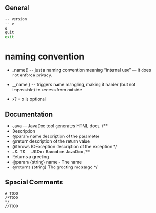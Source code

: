 ## General

```bash
-- version
-- v
q
quit
exit
```


# naming convention

* _name() -- just a naming convention meaning “internal use” — it does not enforce privacy.

* __name() -- triggers name mangling, making it harder (but not impossible) to access from outside

* x? = x is optional


## Documentation
* Java -- JavaDoc tool generates HTML docs.
/**
 * Description
 * @param name description of the parameter
 * @return description of the return value
 * @throws IOException description of the exception
 */
* JS. TS -- JSDoc Based on JavaDoc
/**
 * Returns a greeting
 * @param {string} name - The name
 * @returns {string} The greeting message
 */


## Special Comments
```
# TODO
/*TODO
*/
//TODO
```